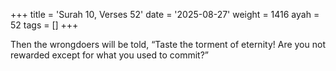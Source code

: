 +++
title = 'Surah 10, Verses 52'
date = '2025-08-27'
weight = 1416
ayah = 52
tags = []
+++

Then the wrongdoers will be told, “Taste the torment of eternity! Are you not rewarded except for what you used to commit?”